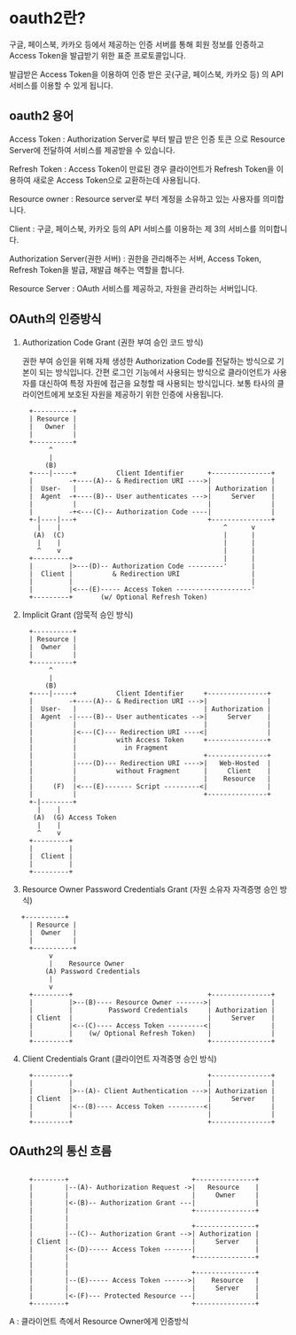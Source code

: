 # oauth2란?
구글, 페이스북, 카카오 등에서 제공하는 인증 서버를 통해
회원 정보를 인증하고 Access Token을 발급받기 위한 표준 프로토콜입니다.

발급받은 Access Token을 이용하여 인증 받은 곳(구글, 페이스북, 카카오 등)
의 API 서비스를 이용할 수 있게 됩니다.

## oauth2 용어

Access Token : Authorization Server로 부터 발급 받은 인증 토큰 으로 Resource Server에 전달하여 서비스를 제공받을 수 있습니다.

Refresh Token : Access Token이 만료된 경우 클라이언트가 Refresh Token을 이용하여 새로운 Access Token으로 교환하는데 사용됩니다.

Resource owner : Resource server로 부터 계정을 소유하고 있는 사용자를 의미합니다.

Client : 구글, 페이스북, 카카오 등의 API 서비스를 이용하는 제 3의 서비스를 의미합니다.

Authorization Server(권한 서버) : 권한을 관리해주는 서버, Access Token, Refresh Token을 발급, 재발급 해주는 역할을 합니다.

Resource Server : OAuth 서비스를 제공하고, 자원을 관리하는 서버입니다.

## OAuth의 인증방식

1. Authorization Code Grant (권한 부여 승인 코드 방식)

	권한 부여 승인을 위해 자체 생성한 Authorization Code를 전달하는 방식으로 기본이 되는 방식입니다.
	간편 로그인 기능에서 사용되는 방식으로 클라이언트가 사용자를 대신하여 특정 자원에 접근을 요청할 때 사용되는 방식입니다.
	보통 타사의 클라이언트에게 보호된 자원을 제공하기 위한 인증에 사용됩니다.
```
     +----------+
     | Resource |
     |   Owner  |
     |          |
     +----------+
          ^
          |
         (B)
     +----|-----+          Client Identifier      +---------------+
     |         -+----(A)-- & Redirection URI ---->|               |
     |  User-   |                                 | Authorization |
     |  Agent  -+----(B)-- User authenticates --->|     Server    |
     |          |                                 |               |
     |         -+<---(C)-- Authorization Code ----|               |
     +-|----|---+                                 +---------------+
       |    |                                         ^      v
      (A)  (C)                                        |      |
       |    |                                         |      |
       ^    v                                         |      |
     +---------+                                      |      |
     |         |>---(D)-- Authorization Code ---------'      |
     |  Client |          & Redirection URI                  |
     |         |                                             |
     |         |<---(E)----- Access Token -------------------'
     +---------+       (w/ Optional Refresh Token)
```
2. Implicit Grant (암묵적 승인 방식)

```
     +----------+
     | Resource |
     |  Owner   |
     |          |
     +----------+
          ^
          |
         (B)
     +----|-----+          Client Identifier     +---------------+
     |         -+----(A)-- & Redirection URI --->|               |
     |  User-   |                                | Authorization |
     |  Agent  -|----(B)-- User authenticates -->|     Server    |
     |          |                                |               |
     |          |<---(C)--- Redirection URI ----<|               |
     |          |          with Access Token     +---------------+
     |          |            in Fragment
     |          |                                +---------------+
     |          |----(D)--- Redirection URI ---->|   Web-Hosted  |
     |          |          without Fragment      |     Client    |
     |          |                                |    Resource   |
     |     (F)  |<---(E)------- Script ---------<|               |
     |          |                                +---------------+
     +-|--------+
       |    |
      (A)  (G) Access Token
       |    |
       ^    v
     +---------+
     |         |
     |  Client |
     |         |
     +---------+
```

3. Resource Owner Password Credentials Grant (자원 소유자 자격증명 승인 방식)

```
   +----------+
     | Resource |
     |  Owner   |
     |          |
     +----------+
          v
          |    Resource Owner
         (A) Password Credentials
          |
          v
     +---------+                                  +---------------+
     |         |>--(B)---- Resource Owner ------->|               |
     |         |         Password Credentials     | Authorization |
     | Client  |                                  |     Server    |
     |         |<--(C)---- Access Token ---------<|               |
     |         |    (w/ Optional Refresh Token)   |               |
     +---------+                                  +---------------+
```

4. Client Credentials Grant (클라이언트 자격증명 승인 방식)

```
     +---------+                                  +---------------+
     |         |                                  |               |
     |         |>--(A)- Client Authentication --->| Authorization |
     | Client  |                                  |     Server    |
     |         |<--(B)---- Access Token ---------<|               |
     |         |                                  |               |
     +---------+                                  +---------------+
```

## OAuth2의 통신 흐름
```

     +--------+                               +---------------+
     |        |--(A)- Authorization Request ->|   Resource    |
     |        |                               |     Owner     |
     |        |<-(B)-- Authorization Grant ---|               |
     |        |                               +---------------+
     |        |
     |        |                               +---------------+
     |        |--(C)-- Authorization Grant -->| Authorization |
     | Client |                               |     Server    |
     |        |<-(D)----- Access Token -------|               |
     |        |                               +---------------+
     |        |
     |        |                               +---------------+
     |        |--(E)----- Access Token ------>|    Resource   |
     |        |                               |     Server    |
     |        |<-(F)--- Protected Resource ---|               |
     +--------+                               +---------------+
```

A : 클라이언트 측에서 Resource Owner에게 인증방식
